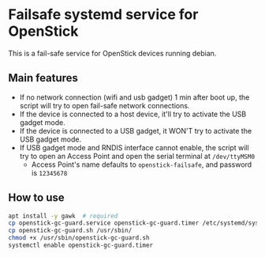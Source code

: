 # Failsafe systemd service for OpenStick


This is a fail-safe service for OpenStick devices running debian.

## Main features

+ If no network connection (wifi and usb gadget) 1 min after boot up,
  the script will try to open fail-safe network connections.
+ If the device is connected to a host device, it'll try to activate
  the USB gadget mode.
+ If the device is connected to a USB gadget, it WON'T try to activate the
  USB gadget mode.
+ If USB gadget mode and RNDIS interface cannot enable, the script will try
  to open an Access Point and open the serial terminal at `/dev/ttyMSM0`
    + Access Point's name defaults to `openstick-failsafe`, and password is
      `12345678`

## How to use
 
```bash
apt install -y gawk  # required
cp openstick-gc-guard.service openstick-gc-guard.timer /etc/systemd/system/
cp openstick-gc-guard.sh /usr/sbin/
chmod +x /usr/sbin/openstick-gc-guard.sh
systemctl enable openstick-gc-guard.timer
```

